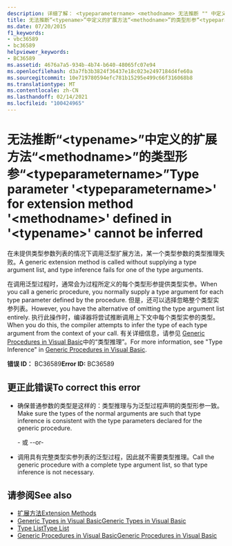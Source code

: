 ```yaml
---
description: 详细了解： <typeparametername> <methodname> 无法推断 "" 中定义的扩展方法 "" 的类型形参 "" <typename>
title: 无法推断“<typename>”中定义的扩展方法“<methodname>”的类型形参“<typeparametername>”
ms.date: 07/20/2015
f1_keywords:
- vbc36589
- bc36589
helpviewer_keywords:
- BC36589
ms.assetid: 4676a7a5-934b-4b74-b640-48065fc07e94
ms.openlocfilehash: d3a7fb3b3824f36437e18c023e2497184d4fe60a
ms.sourcegitcommit: 10e719780594efc781b15295e499c66f316068b8
ms.translationtype: MT
ms.contentlocale: zh-CN
ms.lasthandoff: 02/14/2021
ms.locfileid: "100424965"
---
```

# <a name="type-parameter-typeparametername-for-extension-method-methodname-defined-in-typename-cannot-be-inferred"></a><span data-ttu-id="deeb0-103">无法推断“\<typename>”中定义的扩展方法“\<methodname>”的类型形参“\<typeparametername>”</span><span class="sxs-lookup"><span data-stu-id="deeb0-103">Type parameter '\<typeparametername>' for extension method '\<methodname>' defined in '\<typename>' cannot be inferred</span></span>

<span data-ttu-id="deeb0-104">在未提供类型参数列表的情况下调用泛型扩展方法，某一个类型参数的类型推理失败。</span><span class="sxs-lookup"><span data-stu-id="deeb0-104">A generic extension method is called without supplying a type argument list, and type inference fails for one of the type arguments.</span></span>  
  
 <span data-ttu-id="deeb0-105">在调用泛型过程时，通常会为过程所定义的每个类型形参提供类型实参。</span><span class="sxs-lookup"><span data-stu-id="deeb0-105">When you call a generic procedure, you normally supply a type argument for each type parameter defined by the procedure.</span></span> <span data-ttu-id="deeb0-106">但是，还可以选择忽略整个类型实参列表。</span><span class="sxs-lookup"><span data-stu-id="deeb0-106">However, you have the alternative of omitting the type argument list entirely.</span></span> <span data-ttu-id="deeb0-107">执行此操作时，编译器将尝试推断调用上下文中每个类型实参的类型。</span><span class="sxs-lookup"><span data-stu-id="deeb0-107">When you do this, the compiler attempts to infer the type of each type argument from the context of your call.</span></span> <span data-ttu-id="deeb0-108">有关详细信息，请参见 [Generic Procedures in Visual Basic](../programming-guide/language-features/data-types/generic-procedures.md)中的“类型推理”。</span><span class="sxs-lookup"><span data-stu-id="deeb0-108">For more information, see "Type Inference" in [Generic Procedures in Visual Basic](../programming-guide/language-features/data-types/generic-procedures.md).</span></span>  
  
 <span data-ttu-id="deeb0-109">**错误 ID：** BC36589</span><span class="sxs-lookup"><span data-stu-id="deeb0-109">**Error ID:** BC36589</span></span>  
  
## <a name="to-correct-this-error"></a><span data-ttu-id="deeb0-110">更正此错误</span><span class="sxs-lookup"><span data-stu-id="deeb0-110">To correct this error</span></span>  
  
- <span data-ttu-id="deeb0-111">确保普通参数的类型是这样的：类型推理与为泛型过程声明的类型形参一致。</span><span class="sxs-lookup"><span data-stu-id="deeb0-111">Make sure the types of the normal arguments are such that type inference is consistent with the type parameters declared for the generic procedure.</span></span>  
  
     <span data-ttu-id="deeb0-112">- 或 -</span><span class="sxs-lookup"><span data-stu-id="deeb0-112">-or-</span></span>  
  
- <span data-ttu-id="deeb0-113">调用具有完整类型实参列表的泛型过程，因此就不需要类型推理。</span><span class="sxs-lookup"><span data-stu-id="deeb0-113">Call the generic procedure with a complete type argument list, so that type inference is not necessary.</span></span>  
  
## <a name="see-also"></a><span data-ttu-id="deeb0-114">请参阅</span><span class="sxs-lookup"><span data-stu-id="deeb0-114">See also</span></span>

- [<span data-ttu-id="deeb0-115">扩展方法</span><span class="sxs-lookup"><span data-stu-id="deeb0-115">Extension Methods</span></span>](../programming-guide/language-features/procedures/extension-methods.md)
- [<span data-ttu-id="deeb0-116">Generic Types in Visual Basic</span><span class="sxs-lookup"><span data-stu-id="deeb0-116">Generic Types in Visual Basic</span></span>](../programming-guide/language-features/data-types/generic-types.md)
- [<span data-ttu-id="deeb0-117">Type List</span><span class="sxs-lookup"><span data-stu-id="deeb0-117">Type List</span></span>](../language-reference/statements/type-list.md)
- [<span data-ttu-id="deeb0-118">Generic Procedures in Visual Basic</span><span class="sxs-lookup"><span data-stu-id="deeb0-118">Generic Procedures in Visual Basic</span></span>](../programming-guide/language-features/data-types/generic-procedures.md)
